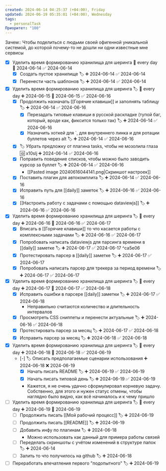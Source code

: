 ```yaml
---
created: 2024-06-14 04:25:37 (+04:00), Friday
updated: 2024-06-19 05:35:01 (+04:00), Wednesday
tags:
  - personalTask
Приоритет: "100"
---
```

Зачем:: Чтобы поделиться с людьми своей офигенной уникальной системой, до которой почему-то не дошли ни одни известные мне сервисы

- [x] Уделить время формированию хранилища для шеринга 🔁 every day 🛫 2024-06-14 ✅ 2024-06-14
	- [x] Создать пустое хранилище 🏷️ ➕ 2024-06-14 ✅ 2024-06-14
	- [x] Перенести часть шаблонов 🏷️ ➕ 2024-06-14 ✅ 2024-06-14
- [x] Уделить время формированию хранилища для шеринга 🏷️ 🔁 every day ➕ 2024-06-15 🛫 2024-06-15 ✅ 2024-06-16
	- [x] Продолжить назначать [[Горячие клавиши]] и заполнять таблицу 🏷️ ➕ 2024-06-14 ✅ 2024-06-16
		- [x] Перезадать типовые клавиши в русской раскладке (тупой баг, который, вроде как, фиксится только так) 🏷️ ➕ 2024-06-14 ✅ 2024-06-16
		- [x] Назначить хоткей для \`, для внутреннего линка и для ротации буллетов через alt 🏷️ ➕ 2024-06-14 ✅ 2024-06-16
	- [x] 🏷️ Убрать предложку от плагина tasks, чтобы не мозолила глаза 🆔 x10slj ➕ 2024-06-14 ✅ 2024-06-16
	- [x] Поправить поведение списков, чтобы можно было заводить курсор за буллет 🏷️ ➕ 2024-06-14 ✅ 2024-06-16
		- [[Pasted image 20240616044141.png|Скриншот настроек]]
	- [x] Поставить плагин для автокомплита 🏷️ ➕ 2024-06-14 ✅ 2024-06-16
	- [x] Исправить путь для [[daily]] заметок 🏷️ ➕ 2024-06-16 ✅ 2024-06-16
	- [x] [[Настроить работу с задачами с помощью dataviewjs]] 🏷️ ➕ 2024-06-16 ✅ 2024-06-16
- [x] Уделить время формированию хранилища для шеринга 🏷️ 🔁 every day ➕ 2024-06-16 🛫 2024-06-16 ✅ 2024-06-17
	- [x] Вписать в [[Горячие клавиши]] то что касается работы с комплексными задачами 🏷️ ➕ 2024-06-16 ✅ 2024-06-17
	- [x] Попробовать написать dataviewjs для парсинга времени в [[daily]] заметке 🏷️ ➕ 2024-06-17 ✅ 2024-06-17 ^ca5e06
	- [x] Протестировать парсер в [[daily]] заметке 🏷️ ➕ 2024-06-17 ✅ 2024-06-17
	- [x] Попробовать написать парсер для трекера за период времени 🏷️ ➕ 2024-06-17 ✅ 2024-06-17
- [x] Уделить время формированию хранилища для шеринга 🏷️ 🔁 every day ➕ 2024-06-17 🛫 2024-06-17 ✅ 2024-06-18
	- [x] Исправить ошибки в парсере [[daily]] заметки 🏷️ ➕ 2024-06-17 ✅ 2024-06-18
		- Неправильно считаются количество и длительность интервалов
	- [x] Просмотреть CSS сниппеты и перенести актуальные 🏷️ ➕ 2024-06-16 ✅ 2024-06-18
	- [x] Протестировать парсер за месяц 🏷️ ➕ 2024-06-17 ✅ 2024-06-18
	- [x] Исправить парсер за месяц 🏷️ ➕ 2024-06-18 ✅ 2024-06-18
- [x] Уделить время формированию хранилища для шеринга 🏷️ 🔁 every day ➕ 2024-06-18 🛫 2024-06-18 ✅ 2024-06-19
	- [-] 🏷️ Описать предполагаемые сценарии использования ➕ 2024-06-18 ❌ 2024-06-19
		- [x] Начать писать README 🏷️ ➕ 2024-06-19 ✅ 2024-06-19
		- [x] Начать писать типовой день 🏷️ ➕ 2024-06-19 ✅ 2024-06-19
		- Кажется, я не очень удачно сформулировал корневую задачу. Собственно, для этого и нужен статус отмены, чтобы наглядно было видно, как всё начиналось и к чему пришло
- [ ] Уделить время формированию хранилища для шеринга 🏷️ 🔁 every day ➕ 2024-06-19 🛫 2024-06-19
	- [ ] Продолжить писать [[Мой рабочий процесс]] 🏷️ ➕ 2024-06-19
	- [ ] Продолжить писать [[README]] 🏷️ ➕ 2024-06-19
	- [ ] Добавить инфу по плагинам 🏷️ ➕ 2024-06-18
		- Можно использовать как данный для примера работы связей
	- [ ] Переделать скриншоты c учётом изменений в структуре папок 🏷️ ➕ 2024-06-14
	- [ ] Залить то что получилось на github 🏷️ ➕ 2024-06-18
- [ ] Переработать впечатления первого "подопытного" 🏷️ ➕ 2024-06-19
